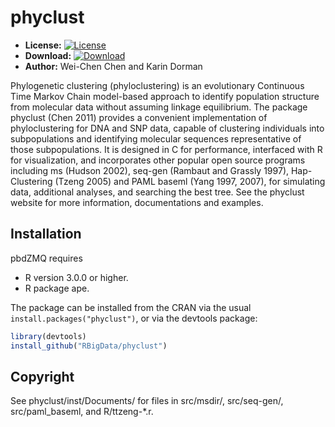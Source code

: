 # phyclust

* **License:** [![License](http://img.shields.io/badge/license-GPL%20v3-orange.svg?style=flat)](http://www.gnu.org/licenses/gpl-2.0.en.html)
* **Download:** [![Download](http://cranlogs.r-pkg.org/badges/phyclust)](https://cran.r-project.org/package=phyclust)
* **Author:** Wei-Chen Chen and Karin Dorman


Phylogenetic clustering (phyloclustering) is an evolutionary
Continuous Time Markov Chain model-based approach to identify
population structure from molecular data without assuming
linkage equilibrium. The package phyclust (Chen 2011) provides a
convenient implementation of phyloclustering for DNA and SNP data,
capable of clustering individuals into subpopulations and identifying
molecular sequences representative of those subpopulations. It is
designed in C for performance, interfaced with R for visualization,
and incorporates other popular open source programs including
ms (Hudson 2002), seq-gen (Rambaut and Grassly 1997),
Hap-Clustering (Tzeng 2005) and PAML baseml (Yang 1997, 2007), for
simulating data, additional analyses, and searching the best tree.
See the phyclust website for more information, documentations and
examples.



## Installation

pbdZMQ requires
* R version 3.0.0 or higher.
* R package ape.

The package can be installed from the CRAN via the usual
`install.packages("phyclust")`, or via the devtools package:

```r
library(devtools)
install_github("RBigData/phyclust")
```


## Copyright

See phyclust/inst/Documents/ for files in src/msdir/,
src/seq-gen/, src/paml_baseml, and R/ttzeng-*.r.


